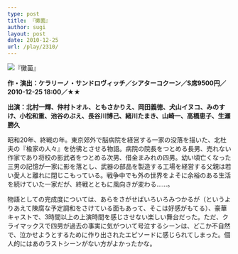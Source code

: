 ```yaml
---
type: post
title: 『黴菌』
author: sugi
layout: post
date: 2010-12-25
url: /play/2310/
---
```

<img src="/images/play/20101225.jpg" alt="『黴菌』" class="alignleft" />

**作・演出：ケラリーノ・サンドロヴィッチ／シアターコクーン／S席9500円／2010-12-25 18:00／★★**

**出演：北村一輝、仲村トオル、ともさかりえ、岡田義徳、犬山イヌコ、みのすけ、小松和重、池谷のぶえ、長谷川博己、緒川たまき、山崎一、高橋恵子、生瀬勝久**

昭和20年、終戦の年。東京郊外で脳病院を経営する一家の没落を描いた、北杜夫の『楡家の人々』を彷彿とさせる物語。病院の院長をつとめる長男、売れない作家であり将校の影武者をつとめる次男、借金まみれの四男。幼い頃亡くなった三男の記憶が一家に影を落とし、武器の部品を製造する工場を経営する父親は若い愛人と離れに閉じこもっている。戦争中でも外の世界をよそに余裕のある生活を続けていた一家だが、終戦とともに風向きが変わる......。

物語としての完成度については、あらをさがせばいろいろみつかるが（というよりあえて陳腐な予定調和をさけている面もあって、そこは好感がもてる）、豪華キャストで、3時間以上の上演時間を感じさせない楽しい舞台だった。ただ、クライマックスで四男が過去の事実に気がついて号泣するシーンは、どこか不自然で、泣かせようとするために作り出されたエピソードに感じられてしまった。個人的にはあのラストシーンがない方がよかったかな。
